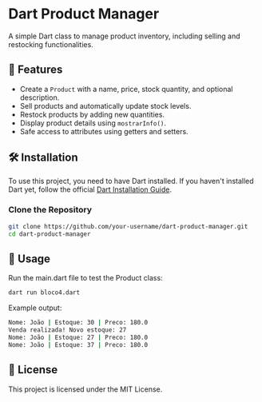 # Dart Product Manager

A simple Dart class to manage product inventory, including selling and restocking functionalities.

## 📌 Features
- Create a `Product` with a name, price, stock quantity, and optional description.
- Sell products and automatically update stock levels.
- Restock products by adding new quantities.
- Display product details using `mostrarInfo()`.
- Safe access to attributes using getters and setters.

## 🛠️ Installation
To use this project, you need to have Dart installed. If you haven't installed Dart yet, follow the official [Dart Installation Guide](https://dart.dev/get-dart).

### Clone the Repository
```sh
git clone https://github.com/your-username/dart-product-manager.git
cd dart-product-manager
 ```
## 🚀 Usage
Run the main.dart file to test the Product class:
```sh
dart run bloco4.dart
```
Example output:
```sh
Nome: João | Estoque: 30 | Preco: 180.0
Venda realizada! Novo estoque: 27
Nome: João | Estoque: 27 | Preco: 180.0
Nome: João | Estoque: 37 | Preco: 180.0

```
## 📜 License
This project is licensed under the MIT License.

